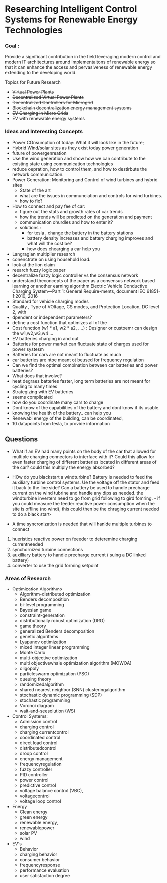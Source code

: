 # Researching Intelligent Control Systems for Renewable Energy Technologies

### Goal : 
Provide a significant contribution in the field leveraging modern control and modern IT architectures around implementaitons of renewable energy so that it can enhance the access and pervasiveness of renewable energy extending to the developing world.

Topics for Future Research
- ~~Virtual Power Plants~~
- ~~Decentralized Virtual Power Plants~~
- ~~Decentralized Controllers for Microgrid~~
- ~~Blockchain decentralization energy management systems~~
- ~~EV Charging in Micro Grids~~
- EV with renewable energy systems

### Ideas and Interesting Concepts
- Power COnsumption of today: What it will look like in the future;
- Hybrid Wind/solar sites as they exist today power generation
- future of powergenreation
- Use the wind generation and show how we can contribute to the existing state using communication technologies
- reduce oepration, how to control them, and how to destirbute the network communication.
- Power Generation: Monitoring and Control of wind turbines and hybrid sites
	- State of the art
	- what are the issues in communciation and controls for wind turbines.
	- how to fix?
- How to connect and pay fee of car:
	- figure out the stats and growth rates of car trends
	- how the trends will be predicted on the generation and payment
	- communication ohurdles and how to enter it?
	- solutions : 
		- for tesla , change the battery in the battery stations
		- battery density increases and battery charging improves and what will the cost be?
		- how does  chearging a car help you 
- Langragian multiplier research
- conenctrate on using household load.
- look at the lion claim 
- reearch fuzzy logic paper
- decentralize fuzzy logic controller vs the consensus network
- understand theconcepts of the paper as a consensus network based learning or another earning algorithm
Electric Vehicle Conductive Charging System—Part 1: General Require-ments, document IEC 61851-1:2010,  2016
- Standard for vehicle charging modes
- Quality , Type of VOltage, CS modes, and Protection Location, DC level 2, with 
- dpendent or independent parameters?
- define a cost function that optimizes all of the 
- Cost function (w1 * a1, w2 * a2, ....) : Designer or custoemr can design the w1,w2,w3,w4 ...
- EV batteries charging in and out
- Batteries for power market can fluctuate state of charges used for power systesm
- Batteries for cars are not meant to fluctuate as much
- car batteries are ntoe meant ot beused for frequency regulation
- Can we find the optimal combination between car batteries and power batteries?
- What does that involve?
- heat degraes batteries faster, long term batteries are not meant for cycling to many times
- Strategizing with EV batteries
- seems complicated
- how do you coordinate many cars to charge 
- Dont know of the capabilities of the battery and dont know if its usable. 
- knowing the health of the battery.. can help you 
- Renewabl energy of the building, can be coordinated, 
- 10 datapoints from tesla, to provide information 

## Questions
- What if an EV had many points on the body of the car that allowed for multiple charging connectors to interface with it? Could this allow for even faster charging of different batteries located in different areas of the car? could this multiply the energy absorbed?

- HOw do you blackstart a windturbine? Battery is needed to feed the auxiliary turbine control systems. Ue the voltage off the stator and feed it back to the line side? Can a battery be used to handle precharge current on the wind tubrine and handle any dips as needed. the windturbine inverters need to go from grid following to gird fomring. - if you could measure the feeder reactive power consumption when the site is offline (no wind), this could then be the chraging current needed to do a black start- 
- A time syncronization is needed that will hanlde multiple turbines to connect
1. hueristics reactive power on feeeder to deteremine charging currentneeded
2. synchornized turbine connections
3. auxilliary battery to handle precharge current ( suing a DC linked battery) 
4. converter to use the grid forming setpoint 




### Areas of Research 
- Optimization Algorithms 
	- Algorithm-distributed optimization
	- Benders decomposition
	- bi-level programming
	- Bayesian game
	- constraint-generation 
	- distributionally robust optimization (DRO)
	- game theory
	- generalized Benders decomposition
	- genetic algorithms
	- Lyapunov optimization
	- mixed integer linear programming
	- Monte Carlo
	- multi-objective optimization
	- multi objectivewhale optimization algorithm (MOWOA)
	- oligopoly
	- particleswarm optimization (PSO)
	- queuing theory
	- randomizedalgorithm
	- shared nearest neighbor (SNN) clusteringalgorithm
	- stochastic dynamic programming (SDP)
	- stochastic programming
	- Voronoi diagram
	- wait-and-seesolution (WS)
- Control Systems:
	- Admission control
	- charging control
	- charging currentcontrol
	- coordinated control
	- direct load control
	- distributedcontrol
	- droop control
	- energy management
	- frequencyregulation
	- fuzzy controller
	- PID controller
	- power control
	- predictive control
	- voltage balance control (VBC),
	- voltagecontrol
	- voltage loop control
- Energy
	- Clean energy
	- green energy
	- renewable energy,
	- renewablepower
	- solar PV
	- wind
- EV's
	- Behavior
	- charging behavior
	- consumer behavior
	- frequencyresponse
	- performance evaluation
	- user satisfaction degree


